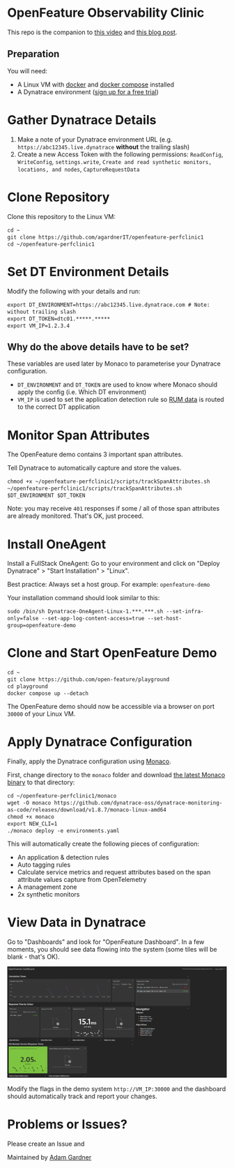 # OpenFeature Observability Clinic

This repo is the companion to [this video](https://www.youtube.com/watch?v=efP2AqZ4BMg) and [this blog post](https://www.dynatrace.com/news/blog/feature-flags-with-openfeature-and-dynatrace/).

## Preparation

You will need:

- A Linux VM with [docker](https://docs.docker.com/engine/install/) and [docker compose](https://docs.docker.com/compose/install/linux/) installed
- A Dynatrace environment ([sign up for a free trial](https://dynatrace.com/trial))

# Gather Dynatrace Details
1. Make a note of your Dynatrace environment URL (e.g. `https://abc12345.live.dynatrace` **without** the trailing slash)
2. Create a new Access Token with the following permissions: `ReadConfig`, `WriteConfig`, `settings.write`, `Create and read synthetic monitors, locations, and nodes`, `CaptureRequestData`

# Clone Repository
Clone this repository to the Linux VM:

```
cd ~
git clone https://github.com/agardnerIT/openfeature-perfclinic1
cd ~/openfeature-perfclinic1
```

# Set DT Environment Details

Modify the following with your details and run:
```
export DT_ENVIRONMENT=https://abc12345.live.dynatrace.com # Note: without trailing slash
export DT_TOKEN=dtc01.*****.*****
export VM_IP=1.2.3.4
```

## Why do the above details have to be set?
These variables are used later by Monaco to parameterise your Dynatrace configuration.

- `DT_ENVIRONMENT` and `DT_TOKEN` are used to know where Monaco should apply the config (i.e. Which DT environment)
- `VM_IP` is used to set the application detection rule so [RUM data](https://www.dynatrace.com/support/help/how-to-use-dynatrace/real-user-monitoring) is routed to the correct DT application


# Monitor Span Attributes
The OpenFeature demo contains 3 important span attributes.

Tell Dynatrace to automatically capture and store the values.

```
chmod +x ~/openfeature-perfclinic1/scripts/trackSpanAttributes.sh
~/openfeature-perfclinic1/scripts/trackSpanAttributes.sh $DT_ENVIRONMENT $DT_TOKEN
```

Note: you may receive `401` responses if some / all of those span attributes are already monitored. That's OK, just proceed.

# Install OneAgent
Install a FullStack OneAgent: Go to your environment and click on "Deploy Dynatrace" > "Start Installation" > "Linux".

Best practice: Always set a host group. For example: `openfeature-demo`

Your installation command should look similar to this:
```
sudo /bin/sh Dynatrace-OneAgent-Linux-1.***.***.sh --set-infra-only=false --set-app-log-content-access=true --set-host-group=openfeature-demo
```

# Clone and Start OpenFeature Demo
```
cd ~
git clone https://github.com/open-feature/playground
cd playground
docker compose up --detach
```

The OpenFeature demo should now be accessible via a browser on port `30000` of your Linux VM.

# Apply Dynatrace Configuration

Finally, apply the Dynatrace configuration using [Monaco](https://dynatrace-oss.github.io/dynatrace-monitoring-as-code/).

First, change directory to the `monaco` folder and download [the latest Monaco binary](https://github.com/dynatrace-oss/dynatrace-monitoring-as-code/releases) to that directory:

```
cd ~/openfeature-perfclinic1/monaco
wget -O monaco https://github.com/dynatrace-oss/dynatrace-monitoring-as-code/releases/download/v1.8.7/monaco-linux-amd64
chmod +x monaco
export NEW_CLI=1
./monaco deploy -e environments.yaml
```

This will automatically create the following pieces of configuration:

- An application & detection rules
- Auto tagging rules
- Calculate service metrics and request attributes based on the span attribute values capture from OpenTelemetry
- A management zone
- 2x synthetic monitors

# View Data in Dynatrace

Go to "Dashboards" and look for "OpenFeature Dashboard". In a few moments, you should see data flowing into the system (some tiles will be blank - that's OK).

![](assets/dt_dashboard.png)

Modify the flags in the demo system `http://VM_IP:30000` and the dashboard should automatically track and report your changes.

# Problems or Issues?

Please create an Issue and

Maintained by [Adam Gardner](https://www.linkedin.com/in/agardner1/)
